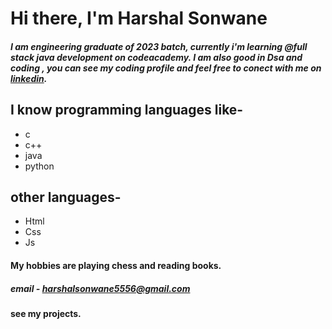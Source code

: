 # Hi there, I'm Harshal Sonwane 
##### I am engineering graduate of 2023 batch, currently i'm learning @full stack java development on codeacademy. I am also good in Dsa and coding , you can see my coding profile and feel free to conect with me on [linkedin](https://www.linkedin.com/in/harshalsonwane2001/). 
## I know programming languages like-
* c
* c++
* java
* python 
 ## other languages-
 * Html
 * Css
 * Js
 #### My hobbies are playing chess and reading books.
 ##### email - harshalsonwane5556@gmail.com
 #### see my projects.













